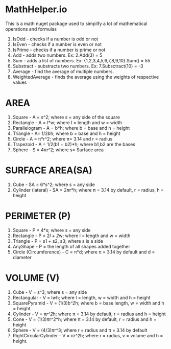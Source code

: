 # MathHelper.io
This is a math nuget package used to simplify a lot of mathematical operations and formulas

1. IsOdd - checks if a number is odd or not
2. IsEven - checks if a number is even or not
3. IsPrime - checks if a number is prime or not
4. Add - adds two numbers. Ex: 2.Add(3) = 5
5. Sum - adds a list of numbers. Ex: {1,2,3,4,5,6,7,8,9,10}.Sum() = 55
6. Substract - substracts two numbers. Ex: 7.Subsctract(10) = -3
7. Average - find the average of multiple numbers.
8. WeightedAverage - finds the average using the weights of respective values

# AREA
1. Square - A = s^2; where s = any side of the square
2. Rectangle - A = l*w; where l = length and w = width
3. Parallelogram - A = b*h; where b = base and h = height
4. Triangle - A= 1/2*b*h; where b = base and h = height
5. Circle - A = π*r^2; where π= 3.14 and r = radius
6. Trapezoid - A = 1/2(b1 + b2)*h; where b1,b2 are the bases
7. Sphere - S = 4*π*r^2; where s= Surface area

# SURFACE AREA(SA)
1. Cube - SA = 6*s^2; where s = any side
2. Cylinder (lateral) - SA = 2*π*r*h; where π = 3.14 by default, r = radius, h = height

# PERIMETER (P)
1. Square - P = 4*s; where s = any side
2. Rectangle - P = 2*l + 2*w; where l = length and w = width
3. Triangle - P = s1 + s2, s3; where s is a side
4. AnyShape - P = the length of all shapes added together
5. Circle (Circumference) - C = π*d; where π = 3.14 by default and d = diameter

# VOLUME (V)
1. Cube - V = s^3; where s = any side
2. Rectangular - V = l*w*h; where l = length, w = width and h = height
3. SquarePyramid - V = (1/3)*b^2*h; where b = base length, w = width and h = height
4. Cylinder - V = π*r^2*h; where π = 3.14 by default, r = radius and h = height
5. Cone - V = (1/3)*π*r^2*h; where π = 3.14 by default, r = radius and h = height
6. Sphere - V = (4/3)*π*r^3; where r = radius and π = 3.14 by default
7. RightCircularCylinder - V = π*r^2*h; where r = radius, v = volume and h = height.














